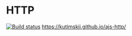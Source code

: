 # HTTP
[![Build status](https://ci.appveyor.com/api/projects/status/b3l0ltfnw537adsr?svg=true)](https://ci.appveyor.com/project/Kutimskii/ajs-http) https://kutimskii.github.io/ajs-http/
